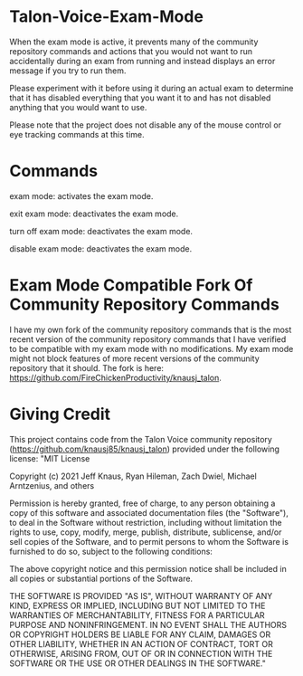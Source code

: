 # Talon-Voice-Exam-Mode
When the exam mode is active, it prevents many of the community repository commands and actions that you would not want to run accidentally during an exam from running and instead displays an error message if you try to run them.

Please experiment with it before using it during an actual exam to determine that it has disabled everything that you want it to and has not disabled anything that you would want to use. 

Please note that the project does not disable any of the mouse control or eye tracking commands at this time.

# Commands
exam mode: activates the exam mode.

exit exam mode: deactivates the exam mode.

turn off exam mode: deactivates the exam mode.

disable exam mode: deactivates the exam mode.

# Exam Mode Compatible Fork Of Community Repository Commands
I have my own fork of the community repository commands that is the most recent version of the community repository commands that I have verified to be compatible with my exam mode with no modifications. My exam mode might not block features of more recent versions of the community repository that it should.
The fork is here: https://github.com/FireChickenProductivity/knausj_talon.

# Giving Credit
This project contains code from the Talon Voice community repository (https://github.com/knausj85/knausj_talon) provided under the following license:
"MIT License

Copyright (c) 2021 Jeff Knaus, Ryan Hileman, Zach Dwiel, Michael Arntzenius, and others

Permission is hereby granted, free of charge, to any person obtaining a copy
of this software and associated documentation files (the "Software"), to deal
in the Software without restriction, including without limitation the rights
to use, copy, modify, merge, publish, distribute, sublicense, and/or sell
copies of the Software, and to permit persons to whom the Software is
furnished to do so, subject to the following conditions:

The above copyright notice and this permission notice shall be included in all
copies or substantial portions of the Software.

THE SOFTWARE IS PROVIDED "AS IS", WITHOUT WARRANTY OF ANY KIND, EXPRESS OR
IMPLIED, INCLUDING BUT NOT LIMITED TO THE WARRANTIES OF MERCHANTABILITY,
FITNESS FOR A PARTICULAR PURPOSE AND NONINFRINGEMENT. IN NO EVENT SHALL THE
AUTHORS OR COPYRIGHT HOLDERS BE LIABLE FOR ANY CLAIM, DAMAGES OR OTHER
LIABILITY, WHETHER IN AN ACTION OF CONTRACT, TORT OR OTHERWISE, ARISING FROM,
OUT OF OR IN CONNECTION WITH THE SOFTWARE OR THE USE OR OTHER DEALINGS IN THE
SOFTWARE."
